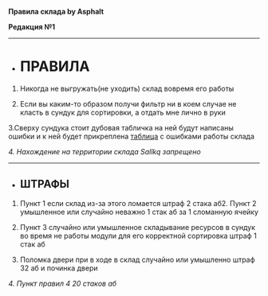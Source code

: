**Правила склада by Asphalt**

**Редакция №1**
______________________
+ # **ПРАВИЛА**
1. Никогда не выгружать(не уходить) склад вовремя его работы

2. Если вы каким-то образом получи фильтр ни в коем случае не класть в сундук для сортировки, а отдать мне лично в руки

3.Сверху сундука стоит дубовая табличка на ней будут написаны ошибки и к ней будет прикреплена [таблица](https://github.com/Asphalt228i/cklad_pravila_buba-/blob/main/TABLE.md) с ошибками работы склада

_4. Нахождение на территории склада Sallkq запрещено_ 

___________
+ ## **ШТРАФЫ**
1. Пункт 1 если склад из-за этого ломается штраф 2 стака аб2. Пункт 2 умышленное или случайно неважно 1 стак аб за 1 сломанную ячейку
   
2. Пункт 3 случайно или умышленное складывание ресурсов в сундук во время не работы модули для его корректной сортировка штраф 1 стак аб

3. Поломка двери при в ходе в склад случайно или умышленно штраф 32 аб и починка двери

_4. Пункт правил 4 20 стаков аб_
